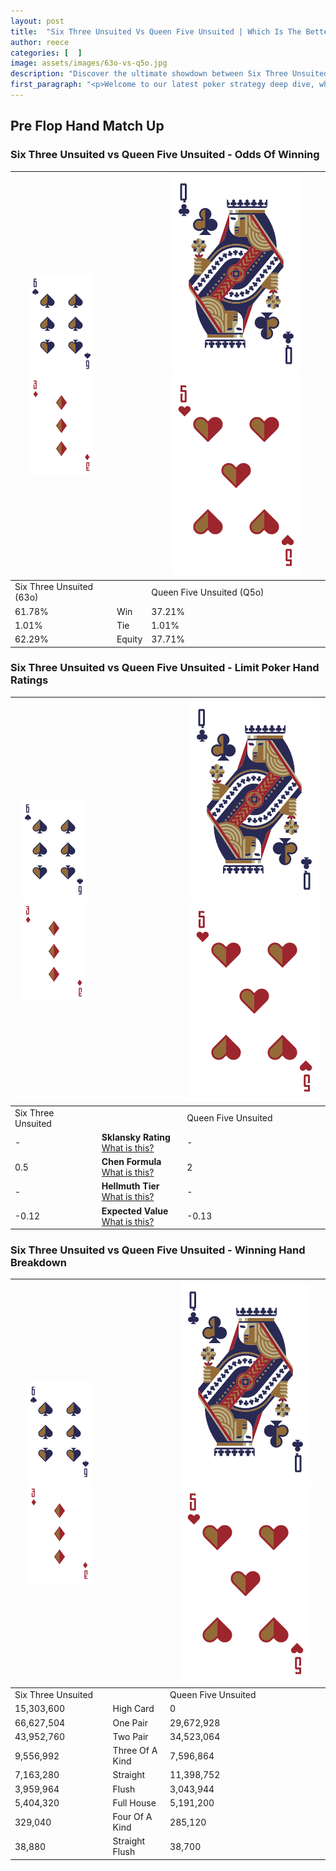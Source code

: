 ```yaml
---
layout: post
title:  "Six Three Unsuited Vs Queen Five Unsuited | Which Is The Better Hand In Poker? A Complete Guide"
author: reece
categories: [  ]
image: assets/images/63o-vs-q5o.jpg
description: "Discover the ultimate showdown between Six Three Unsuited and Queen Five Unsuited in poker! Uncover the odds, strategies, and scenarios where one hand triumphs over the other. Get ready to up your poker game with this thrilling analysis."
first_paragraph: "<p>Welcome to our latest poker strategy deep dive, where we're pitting two distinct hands against each other in a high-stakes showdown: Six Three Unsuited vs Queen Five Unsuited.</p><p>In the dynamic world of poker, every decision counts, and knowing which hand holds the upper hand is key to your success at the table.</p><p>In this article, we'll dissect these two hands, explore the scenarios where one dominates the other, and equip you with the knowledge to make strategic choices that can tip the odds in your favor.</p><p>Get ready to unravel the intriguing dynamics of these poker hands and elevate your game to new heights.</p>"
---
```




[comment]: # (sp0)

## Pre Flop Hand Match Up

<div class="table hand-ratings" markdown="1"> 



### Six Three Unsuited vs Queen Five Unsuited - Odds Of Winning


    
| ![image info](assets/images/hand1/6.png) ![image info](assets/images/hand1/3o.png) |  | ![image info](assets/images/hand2/Q.png) ![image info](assets/images/hand2/5o.png) |
| -------- | -------- | -------- |
| Six Three Unsuited (63o) |  | Queen Five Unsuited (Q5o) |
| 61.78% | Win | 37.21% |
| 1.01% | Tie | 1.01% |
| 62.29% | Equity | 37.71% |




[comment]: # (sp1)



### Six Three Unsuited vs Queen Five Unsuited - Limit Poker Hand Ratings


    
| ![image info](assets/images/hand1/6.png) ![image info](assets/images/hand1/3o.png) |  | ![image info](assets/images/hand2/Q.png) ![image info](assets/images/hand2/5o.png) |
| -------- | -------- | -------- |
| Six Three Unsuited |  | Queen Five Unsuited |
| - | **Sklansky Rating** [What is this?](/sklansky-rating-explained) | - |
| 0.5 | **Chen Formula** [What is this?](/chen-formula-explained) | 2 |
| - | **Hellmuth Tier** [What is this?](/Hellmuth-tier-explained) | - |
| -0.12 | **Expected Value** [What is this?](/expected-value-explained) | -0.13 |




[comment]: # (sp2)



### Six Three Unsuited vs Queen Five Unsuited - Winning Hand Breakdown


    
| ![image info](assets/images/hand1/6.png) ![image info](assets/images/hand1/3o.png) |  | ![image info](assets/images/hand2/Q.png) ![image info](assets/images/hand2/5o.png) |
| -------- | -------- | -------- |
| Six Three Unsuited |  | Queen Five Unsuited |
| 15,303,600 | High Card | 0 |
| 66,627,504 | One Pair | 29,672,928 |
| 43,952,760 | Two Pair | 34,523,064 |
| 9,556,992 | Three Of A Kind | 7,596,864 |
| 7,163,280 | Straight | 11,398,752 |
| 3,959,964 | Flush | 3,043,944 |
| 5,404,320 | Full House | 5,191,200 |
| 329,040 | Four Of A Kind | 285,120 |
| 38,880 | Straight Flush | 38,700 |




[comment]: # (sp3)



</div>

[comment]: # (sp4)



[comment]: # (sp5)

